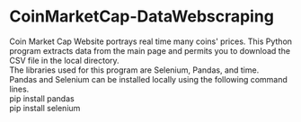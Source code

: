 # CoinMarketCap-DataWebscraping
Coin Market Cap Website portrays real time many coins' prices. This Python program extracts data from the main page and permits you to download the CSV file in the local directory.
<br>
The libraries used for this program are Selenium, Pandas, and time.
<br>
Pandas and Selenium can be installed locally using the following command lines.
<br>
pip install pandas
<br>
pip install selenium

